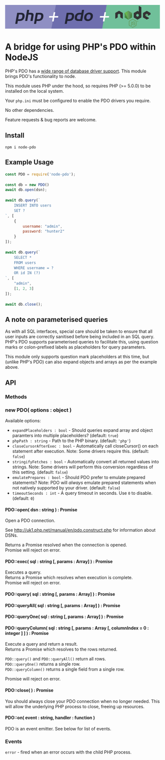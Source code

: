 ![PHP + PDO + NodeJS](docs/logo.png)

# A bridge for using PHP's PDO within NodeJS

PHP's PDO has a [wide range of database driver support](http://uk1.php.net/manual/en/pdo.drivers.php).  This module brings PDO's functionality to node.

This module uses PHP under the hood, so requires PHP (>= 5.0.0) to be installed on the local system.

Your `php.ini` must be configured to enable the PDO drivers you require.

No other dependencies.

Feature requests & bug reports are welcome.

## Install

```
npm i node-pdo
```

## Example Usage

```js
const PDO = require('node-pdo');

const db = new PDO()
await db.open(dsn);

await db.query(`
    INSERT INTO users
    SET ?
`, [
    {
        username: "admin",
        password: "hunter2"
    }
]);

await db.query(`
    SELECT *
    FROM users
    WHERE username = ?
    OR id IN (?)
`, [
    "admin",
    [1, 2, 3]
]);

await db.close();
```

## A note on parameterised queries

As with all SQL interfaces, special care should be taken to ensure that all user inputs are correctly sanitised before being included in an SQL query.  PHP's PDO supports parameterised queries to facilitate this, using question marks or colon-prefixed labels as placeholders for query parameters.

This module only supports question mark placeholders at this time, but (unlike PHP's PDO) can also expand objects and arrays as per the example above.

## API

### Methods

### new PDO( options : object )

Available options:

* `expandPlaceholders : bool` - Should queries expand array and object paramters into multiple placeholders? (default: `true`)
* `phpPath : string` - Path to the PHP binary. (default: `'php'`)
* `closeCursorAfterExec : bool` - Automatically call closeCursor() on each statement after execution. Note: Some drivers require this. (default: `false`)
* `stringifyFetches : bool` - Automatically convert all returned values into strings. Note: Some drivers will perform this conversion regardless of this setting. (default: `false`)
* `emulatePrepares : bool` - Should PDO prefer to emulate prepared statements? Note: PDO will *always* emulate prepared statements when not natively supported by your driver. (default: `false`)
* `timeoutSeconds : int` - A query timeout in seconds. Use `0` to disable. (default: `0`)

#### PDO::open( dsn : string ) : Promise

Open a PDO connection.

See http://uk1.php.net/manual/en/pdo.construct.php for information about DSNs.

Returns a Promise resolved when the connection is opened.  
Promise will reject on error.

#### PDO::exec( sql : string [, params : Array] ) : Promise

Executes a query.  
Returns a Promise which resolves when execution is complete.  
Promise will reject on error.

#### PDO::query( sql : string [, params : Array] ) : Promise
#### PDO::queryAll( sql : string [, params : Array] ) : Promise
#### PDO::queryOne( sql : string [, params : Array] ) : Promise
#### PDO::queryColumn( sql : string [, params : Array [, columnIndex = 0 : integer ] ] ) : Promise

Execute a query and return a result.  
Returns a Promise which resolves to the rows returned.  

`PDO::query()` and `PDO::queryAll()` return all rows.  
`PDO::queryOne()` returns a single row.  
`PDO::queryColumn()` returns a single field from a single row.  

Promise will reject on error.

#### PDO::close( ) : Promise

You should always close your PDO connection when no longer needed.  This will allow the underlying PHP process to close, freeing up resources.

#### PDO::on( event : string, handler : function )

PDO is an event emitter.  See below for list of events.

### Events

`error` - fired when an error occurs with the child PHP process.
